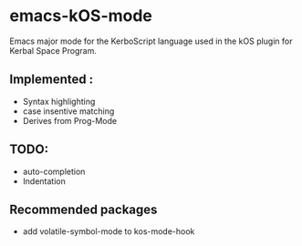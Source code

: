 # emacs-kOS-mode
Emacs major mode for the KerboScript language used in the kOS plugin for Kerbal Space Program.

## Implemented :
- Syntax highlighting
- case insentive matching
- Derives from Prog-Mode

## TODO:
- auto-completion
- Indentation

## Recommended packages
- add volatile-symbol-mode to kos-mode-hook
